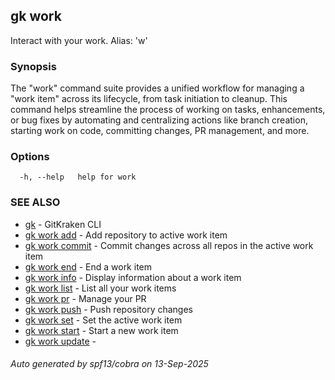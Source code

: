 ## gk work

Interact with your work. Alias: 'w'

### Synopsis


The "work" command suite provides a unified workflow for managing a "work item" across its lifecycle, from task initiation to cleanup. 
This command helps streamline the process of working on tasks, enhancements, or bug fixes by automating and centralizing actions like branch creation,
starting work on code, committing changes, PR management, and more.


### Options

```
  -h, --help   help for work
```

### SEE ALSO

* [gk](gk.md)	 - GitKraken CLI
* [gk work add](gk_work_add.md)	 - Add repository to active work item
* [gk work commit](gk_work_commit.md)	 - Commit changes across all repos in the active work item
* [gk work end](gk_work_end.md)	 - End a work item
* [gk work info](gk_work_info.md)	 - Display information about a work item
* [gk work list](gk_work_list.md)	 - List all your work items
* [gk work pr](gk_work_pr.md)	 - Manage your PR
* [gk work push](gk_work_push.md)	 - Push repository changes
* [gk work set](gk_work_set.md)	 - Set the active work item
* [gk work start](gk_work_start.md)	 - Start a new work item
* [gk work update](gk_work_update.md)	 - <Not implemented yet>

###### Auto generated by spf13/cobra on 13-Sep-2025
